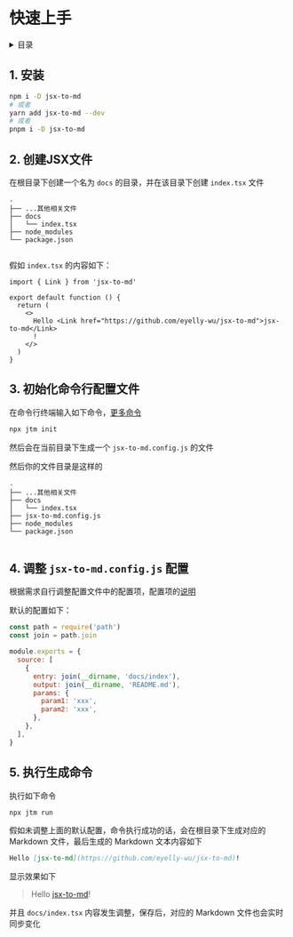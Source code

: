 

# 快速上手

<details >
  <summary>目录</summary>

  &emsp;&emsp;[1. 安装](#1-安装)<br/>
  &emsp;&emsp;[2. ​创建JSX文件](#2-​创建jsx文件)<br/>
  &emsp;&emsp;[3. 初始化命令行配置文件](#3-初始化命令行配置文件)<br/>
  &emsp;&emsp;[4. 调整 `jsx-to-md.config.js` 配置](#4-调整-jsx-to-mdconfigjs-配置)<br/>
  &emsp;&emsp;[5. 执行生成命令](#5-执行生成命令)<br/>

</details>

## 1. 安装

```bash
npm i -D jsx-to-md
# 或者
yarn add jsx-to-md --dev
# 或者
pnpm i -D jsx-to-md
```

## 2. ​创建JSX文件
在根目录下创建一个名为 `docs` 的目录，并在该目录下创建 `index.tsx` 文件
```text
.
├── ...其他相关文件
├── docs
│   └── index.tsx
├── node_modules
└── package.json
        
```
假如 `index.tsx` 的内容如下：
```tsx
import { Link } from 'jsx-to-md'

export default function () {
  return (
    <>
      Hello <Link href="https://github.com/eyelly-wu/jsx-to-md">jsx-to-md</Link>
      !
    </>
  )
}
```


## 3. 初始化命令行配置文件
在命令行终端输入如下命令，[更多命令](https://github.com/eyelly-wu/jsx-to-md/blob/v0.10.1/docs/dist/COMMAND_LINE_zh-CN.md#2-命令)
```bash
npx jtm init
```
然后会在当前目录下生成一个 `jsx-to-md.config.js` 的文件

然后你的文件目录是这样的
```text
.
├── ...其他相关文件
├── docs
│   └── index.tsx
├── jsx-to-md.config.js
├── node_modules
└── package.json
        
```


## 4. 调整 `jsx-to-md.config.js` 配置
根据需求自行调整配置文件中的配置项，配置项的[说明](https://github.com/eyelly-wu/jsx-to-md/blob/v0.10.1/docs/dist/COMMAND_LINE_zh-CN.md)

默认的配置如下：
```js
const path = require('path')
const join = path.join

module.exports = {
  source: [
    {
      entry: join(__dirname, 'docs/index'),
      output: join(__dirname, 'README.md'),
      params: {
        param1: 'xxx',
        param2: 'xxx',
      },
    },
  ],
}
```

## 5. 执行生成命令
执行如下命令
```bash
npx jtm run
```
假如未调整上面的默认配置，命令执行成功的话，会在根目录下生成对应的 Markdown 文件，最后生成的 Markdown 文本内容如下
```md
Hello [jsx-to-md](https://github.com/eyelly-wu/jsx-to-md)!
```
显示效果如下<br />
>Hello [jsx-to-md](https://github.com/eyelly-wu/jsx-to-md)!

并且 `docs/index.tsx` 内容发生调整，保存后，对应的 Markdown 文件也会实时同步变化